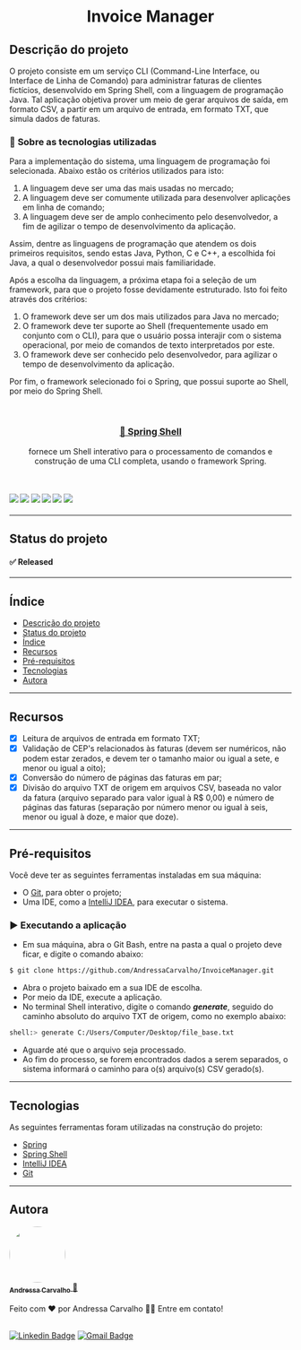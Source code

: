 <h1 align="center">
    Invoice Manager
</h1>

## Descrição do projeto
O projeto consiste em um serviço CLI (Command-Line Interface, ou Interface de Linha de Comando) para administrar faturas de clientes fictícios, desenvolvido em Spring Shell, com a linguagem de programação Java. Tal aplicação objetiva prover um meio de gerar arquivos de saída, em formato CSV, a partir em um arquivo de entrada, em formato TXT, que simula dados de faturas.<br/>

### 🚀 **Sobre as tecnologias utilizadas**

Para a implementação do sistema, uma linguagem de programação foi selecionada. Abaixo estão os critérios utilizados para isto: 
1. A linguagem deve ser uma das mais usadas no mercado;
2. A linguagem deve ser comumente utilizada para desenvolver aplicações em linha de comando;
3. A linguagem deve ser de amplo conhecimento pelo desenvolvedor, a fim de agilizar o tempo de desenvolvimento da aplicação.

Assim, dentre as linguagens de programação que atendem os dois primeiros requisitos, sendo estas Java, Python, C e C++, a escolhida foi Java, a qual o desenvolvedor possui mais familiaridade.

Após a escolha da linguagem, a próxima etapa foi a seleção de um framework, para que o projeto fosse devidamente estruturado. Isto foi feito através dos critérios: 
1. O framework deve ser um dos mais utilizados para Java no mercado;
2. O framework deve ter suporte ao Shell (frequentemente usado em conjunto com o CLI), para que o usuário possa interajir com o sistema operacional, por meio de comandos de texto interpretados por este.
3. O framework deve ser conhecido pelo desenvolvedor, para agilizar o tempo de desenvolvimento da aplicação.

Por fim, o framework selecionado foi o Spring, que possui suporte ao Shell, por meio do Spring Shell.

<br/>
<h3 align="center">
    <a href="https://spring.io/projects/spring-shell">🔗 Spring Shell</a>
</h3>
<p align="center">
  fornece um Shell interativo para o processamento de comandos e construção de uma CLI completa, usando o framework Spring.
</p>
<br/>
<h4>
    <img src="https://img.shields.io/badge/build-aprovado-brightgreen" />
    <img src="https://img.shields.io/badge/versão-v1.0.0-blue" />
    <img src="https://img.shields.io/badge/última%20atualização-novembro%202023-lightblue" />
    <img src="https://img.shields.io/badge/linguagem-java-orange" />
    <img src="https://img.shields.io/badge/plataforma-spring-orange" />
    <img src="https://img.shields.io/badge/inglês%20(US)-100%25-ff69b4" />
</h4>

---

## Status do projeto
#### ✅ Released
---

## Índice
<ul>
  <li><a href="#descrição-do-projeto">Descrição do projeto</a></li>
  <li><a href="#status-do-projeto">Status do projeto</a></li>
  <li><a href="#índice">Índice</a></li>
  <li><a href="#recursos">Recursos</a></li>
  <li><a href="#pré-requisitos">Pré-requisitos</a></li>
  <li><a href="#tecnologias">Tecnologias</a></li>
  <li><a href="#autora">Autora</a></li>
</ul> 

---

## Recursos
- [x] Leitura de arquivos de entrada em formato TXT;
- [x] Validação de CEP's relacionados às faturas (devem ser numéricos, não podem estar zerados, e devem ter o tamanho maior ou igual a sete, e menor ou igual a oito);
- [x] Conversão do número de páginas das faturas em par;
- [x] Divisão do arquivo TXT de origem em arquivos CSV, baseada no valor da fatura (arquivo separado para valor igual à R$ 0,00) e número de páginas das faturas (separação por número menor ou igual à seis, menor ou igual à doze, e maior que doze).

---

## Pré-requisitos
Você deve ter as seguintes ferramentas instaladas em sua máquina: 
- O [Git](https://git-scm.com/downloads), para obter o projeto;
- Uma IDE, como a [IntelliJ IDEA](https://www.jetbrains.com/idea/), para executar o sistema.

### ▶️ Executando a aplicação
- Em sua máquina, abra o Git Bash, entre na pasta a qual o projeto deve ficar, e digite o comando abaixo:

```bash
$ git clone https://github.com/AndressaCarvalho/InvoiceManager.git
```

- Abra o projeto baixado em a sua IDE de escolha.
- Por meio da IDE, execute a aplicação.
- No terminal Shell interativo, digite o comando ***generate***, seguido do caminho absoluto do arquivo TXT de origem, como no exemplo abaixo:

```bash
shell:> generate C:/Users/Computer/Desktop/file_base.txt
```

- Aguarde até que o arquivo seja processado.
- Ao fim do processo, se forem encontrados dados a serem separados, o sistema informará o caminho para o(s) arquivo(s) CSV gerado(s).

---

## Tecnologias
As seguintes ferramentas foram utilizadas na construção do projeto:
- [Spring](https://spring.io/)
- [Spring Shell](https://spring.io/projects/spring-shell)
- [IntelliJ IDEA](https://www.jetbrains.com/idea/)
- [Git](https://git-scm.com/)

---

## Autora
<a href="https://github.com/AndressaCarvalho">
  <img style="border-radius: 50%;" src="https://avatars.githubusercontent.com/u/51313172?s=96&v=4" width="100px;" alt=""/>
  <br/>
  <sub><b>Andressa Carvalho</b></sub>
 </a> <a href="https://github.com/AndressaCarvalho" title="Rocketseat">🚀</a>
<br/><br/>
Feito com ❤️ por Andressa Carvalho 👋🏽 Entre em contato!
<br/><br/>

[![Linkedin Badge](https://img.shields.io/badge/-Andressa-blue?style=flat-square&logo=Linkedin&logoColor=white&link=https://www.linkedin.com/in/andressa-carvalho-araujo-289931199/)](https://www.linkedin.com/in/andressa-carvalho-araujo-289931199/) 
[![Gmail Badge](https://img.shields.io/badge/-andressa.carvalho13454@gmail.com-c14438?style=flat-square&logo=Gmail&logoColor=white&link=mailto:andressa.carvalho13454@gmail.com)](mailto:andressa.carvalho13454@gmail.com)
